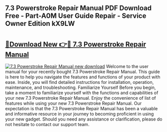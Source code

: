 ## 7.3 Powerstroke Repair Manual PDF Download Free - Part-A0M User Guide Repair - Service Owner Edition kX9LW

# <h2><a href="http://bc11557.oget.top/?id=7.3+Powerstroke+Repair+Manual">🔗Download New 👉🔴 7.3 Powerstroke Repair Manual</a></h2>

[![7.3 Powerstroke Repair Manual new download](https://i.imgur.com/5g1atiW.png)](http://bc11557.oget.top/?id=7.3+Powerstroke+Repair+Manual)
Welcome to the user manual for your recently bought 7.3 Powerstroke Repair Manual. This guide is here to help you navigate the features and functions of your product with ease. Inside, you will find detailed instructions for installation, operation, maintenance, and troubleshooting. Familiarize Yourself Before you begin, take a moment to familiarize yourself with the functions and capabilities of your new 7.3 Powerstroke Repair Manual. Enjoy the convenience of list of features while using your new 7.3 Powerstroke Repair Manual. Our expectation is that the 7.3 Powerstroke Repair Manual has been a valuable and informative resource in your journey to becoming proficient in using your new gadget. Should you need any assistance or clarification, please do not hesitate to contact our support team.
